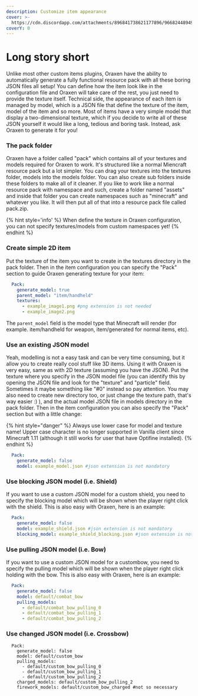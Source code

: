 ```yaml
---
description: Customize item appearance
cover: >-
  https://cdn.discordapp.com/attachments/896841738621177896/966824489490976798/unknown.png
coverY: 0
---
```


# Long story short
Unlike most other custom items plugins, Oraxen have the ability to automatically generate a fully functional resource pack with all these boring JSON files all setup! You can define how the item look like in the configuration file and Oraxen will take care of the rest, you just need to provide the texture itself. Technical side, the appearance of each item is managed by model, which is a JSON file that define the texture of the item, model of the item and so more. Most of items have a very simple model that display a two-dimensional texture, which if you decide to write all of these JSON yourself it would like a long, tedious and boring task. Instead, ask Oraxen to generate it for you!

### The pack folder
Oraxen have a folder called "pack" which contains all of your textures and models required for Oraxen to work. It's structured like a normal Miencraft resource pack but a lot simpler. You can drag your textures into the textures folder, models into the models folder. You can also create sub folders inside these folders to make all of it cleaner. If you like to work like a normal resource pack with namespace and such, create a folder named "assets" and inside that folder you can create namespaces such as "minecraft" and whatever you like. It will then put all of that into a resource pack file called pack.zip.

{% hint style='info' %}
When define the texture in Oraxen configuration, you can not specify textures/models from custom namespaces yet!
{% endhint %}

### Create simple 2D item
Put the texture of the item you want to create in the textures directory in the pack folder. Then in the item configuration you can specify the "Pack" section to guide Oraxen generating texture for your item:

```yaml
  Pack:
    generate_model: true
    parent_model: "item/handheld"
    textures:
      - example_image1.png #png extension is not needed
      - example_image2.png
```
The `parent_model` field is the model type that Minecraft will render (for example. item/handheld for weapon, item/generated for normal items, etc).

### Use an existing JSON model
Yeah, modelling is not a easy task and can be very time consuming, but it allow you to create really cool stuff like 3D items. Using it with Oraxen is very easy, same as with 2D texture (assuming you have the JSON). Put the texture where you specify in the JSON model file (you can identify this by opening the JSON file and look for the "texture" and "particle" field. Sometimes it maybe something like "#0" instead so pay attention. You may also need to create new directory too, or just change the texture path, that's way easier :) ), and the actual model JSON file in models directory in the pack folder. Then in the item configuration you can also specify the "Pack" section but with a little change:

{% hint style="danger" %}
Always use lower case for model and texture name! Upper case character is no longer supported in Vanilla client since Minecraft 1.11 (although it still works for user that have Optifine installed).
{% endhint %}

```yaml
  Pack:
    generate_model: false
    model: example_model.json #json extension is not mandatory
```

### Use blocking JSON model (i.e. Shield)
If you want to use a custom JSON model for a custom shield, you need to specify the blocking model which will be shown when the player right click with the shield. This is also easy with Oraxen, here is an example:

```yaml
  Pack:
    generate_model: false
    model: example_shield.json #json extension is not mandatory
    blocking_model: example_shield_blocking.json #json extension is not mandatory
```

### Use pulling JSON model (i.e. Bow)
If you want to use a custom JSON model for a custombow, you need to specify the pulling model which will be shown when the player right click holding with the bow. This is also easy with Oraxen, here is an example:

```yaml
  Pack:
    generate_model: false
    model: default/combat_bow
    pulling_models:
      - default/combat_bow_pulling_0
      - default/combat_bow_pulling_1
      - default/combat_bow_pulling_2
```

### Use changed JSON model (i.e. Crossbow)

```
  Pack:
    generate_model: false
    model: default/custom_bow
    pulling_models:
      - default/custom_bow_pulling_0
      - default/custom_bow_pulling_1
      - default/custom_bow_pulling_2
    charged_models: default/custom_bow_pulling_2
    firework_models: default/custom_bow_charged #not so necessary
```
